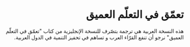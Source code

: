 # <div dir="rtl">تعمّق في التعلّم العميق</div>

<div dir="rtl">
هذه النسخة العربية هي ترجمة بتصّرف للنسخة الإنجليزية من كتاب "تعمّق في التعلّم العميق" نرجو أن تنفع القرّاء العرب و تساهم في تحفيز التنمية في الدول العربية.
</div>
